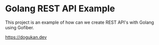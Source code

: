# Golang REST API Example 

This project is an example of how can we create REST API's with Golang using Gofiber.

https://dogukan.dev